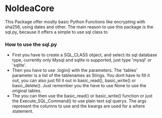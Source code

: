 # NoIdeaCore

This Package offer mostly basic Python Functions like encrypting with sha256, using dates and other. The main reason to use this package is the sql.py, because it offers a simple to use sql class to 

### How to use the sql.py

- First you have to create a SQL_CLASS object, and select its sql database type, currently only Mysql and sqlite is supported, just type 'mysql' or 'sqlite'.
- Then you have to use .login() with the parameters. The 'tables' parameter is a list of the tablenames as Stings. You dont have to fill it out, you can also just fill it out in basic_read(), basic_write() or basic_delete(). Just remember you the have to use None to use the original tables.
- The you can then use the basic_read() or basic_write() function or just the Execute_SQL_Command() to use plain text sql querys. The args represent the columns to use and the kwargs are used for a where statement.
